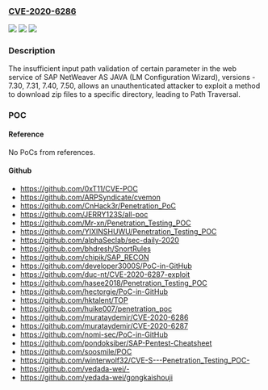 ### [CVE-2020-6286](https://cve.mitre.org/cgi-bin/cvename.cgi?name=CVE-2020-6286)
![](https://img.shields.io/static/v1?label=Product&message=SAP%20NetWeaver%20AS%20JAVA%20(LM%20Configuration%20Wizard)&color=blue)
![](https://img.shields.io/static/v1?label=Version&message=%3C7.30%20&color=brighgreen)
![](https://img.shields.io/static/v1?label=Vulnerability&message=Path%20Traversal&color=brighgreen)

### Description

The insufficient input path validation of certain parameter in the web service of SAP NetWeaver AS JAVA (LM Configuration Wizard), versions - 7.30, 7.31, 7.40, 7.50, allows an unauthenticated attacker to exploit a method to download zip files to a specific directory, leading to Path Traversal.

### POC

#### Reference
No PoCs from references.

#### Github
- https://github.com/0xT11/CVE-POC
- https://github.com/ARPSyndicate/cvemon
- https://github.com/CnHack3r/Penetration_PoC
- https://github.com/JERRY123S/all-poc
- https://github.com/Mr-xn/Penetration_Testing_POC
- https://github.com/YIXINSHUWU/Penetration_Testing_POC
- https://github.com/alphaSeclab/sec-daily-2020
- https://github.com/bhdresh/SnortRules
- https://github.com/chipik/SAP_RECON
- https://github.com/developer3000S/PoC-in-GitHub
- https://github.com/duc-nt/CVE-2020-6287-exploit
- https://github.com/hasee2018/Penetration_Testing_POC
- https://github.com/hectorgie/PoC-in-GitHub
- https://github.com/hktalent/TOP
- https://github.com/huike007/penetration_poc
- https://github.com/murataydemir/CVE-2020-6286
- https://github.com/murataydemir/CVE-2020-6287
- https://github.com/nomi-sec/PoC-in-GitHub
- https://github.com/pondoksiber/SAP-Pentest-Cheatsheet
- https://github.com/soosmile/POC
- https://github.com/winterwolf32/CVE-S---Penetration_Testing_POC-
- https://github.com/yedada-wei/-
- https://github.com/yedada-wei/gongkaishouji

